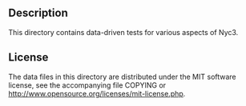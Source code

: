 Description
------------

This directory contains data-driven tests for various aspects of Nyc3.

License
--------

The data files in this directory are distributed under the MIT software
license, see the accompanying file COPYING or
http://www.opensource.org/licenses/mit-license.php.


